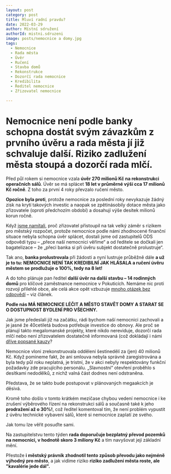 ```yaml
---
layout: post
category: post
title: Mluví radní pravdu?
date: 2022-03-29
author: Místní sdružení
authorId: mistni.sdruzeni 
image: posts/nemocnice a domy.jpg
tags:
  - Nemocnice
  - Rada města
  - Úvěr
  - Ručení
  - Stavba domů
  - Rekonstrukce
  - Dozorčí rada nemocnice
  - Kredibilita
  - Ředitel nemocnice
  - Zřizovatel nemocnice
 
---
```


# Nemocnice není podle banky schopna dostát svým závazkům z prvního úvěru a rada města jí již schvaluje další. Riziko zadlužení města stoupá a dozorčí rada mlčí.

Před půl rokem si nemocnice vzala **úvěr 270 milionů Kč na rekonstrukci operačních sálů**. Úvěr se má splácet **18 let v průměrné výši cca 17 milionů Kč ročně**. 
Z toho za první 4 roky převzalo ručení město.

**Opozice byla proti**, protože nemocnice za poslední roky nevykazuje žádný zisk na krytí takových investic a naopak se zpětinásobily dotace města jako zřizovatele (oproti předchozím období) a dosahují výše desítek milionů korun ročně.

Když [jsme namítali](https://kadan.pirati.cz/aktuality/uver.html), proč zřizovatel přistoupil na tak velký záměr s rizikem pro městský rozpočet, protože nemocnice podle námi zhodnocené finanční situace nebyla schopna úvěr splácet, dostali jsme od zastupitelů ODS odpovědi typu – „přece naší nemocnici věříme“ a od ředitele se dočkali jen bagatelizace – že „přeci banka si při úvěru subjekt dostatečně prolustruje“.

Tak ano, **banka prolustrovala** při žádosti a nyní lustruje průběžně dále **a už je to tu: NEMOCNICE NENÍ TAK KREDIBILNÍ JAK HLÁSALA a ručení úvěru městem se prodlužuje o 100%, tedy na 8 let!**

A do toho plánuje pan ředitel **další úvěr na další stavbu – 14 rodinných domů** pro klíčové zaměstnance nemocnice v Pokuticích. 
Nemáme nic proti rozvoji přilehlé obce, ale celá akce opět vzbuzuje [mnoho otázek bez odpovědí](https://kadan.pirati.cz/aktuality/15zm.html) – viz článek. 

**Podle nás MÁ NEMOCNICE LÉČIT A MĚSTO STAVĚT DOMY A STARAT SE O DOSTUPNOST BYDLENÍ PRO VŠECHNY.**

Jak jsme předeslali již na začátku, rádi bychom naší nemocnici zachovali a je jasné že 40cetiletá budova potřebuje investice do obnovy. 
Ale proč se plánují takto megalomanské projekty, které nikdo nereviduje, dozorčí rada mlčí nebo není zřizovatelem dostatečně informovaná (což dokládají i námi [dříve popsané kauzy](https://kadan.pirati.cz/aktuality/pravda.html)? 

Nemocnice vloni zrekonstruovala oddělení šestinedělí za (jen) 40 milionů Kč. Když pomineme fakt, že ani smlouva nebyla správně zaregistrována a byla tedy půl roku neplatná, je tristní, že v akci nebyly respektovány funkční požadavky zde pracujícího personálu. 
„Slavnostní“ otevření proběhlo s desítkami nedodělků, z nichž valná část dodnes není odstraněna.  

Představa, že se takto bude postupovat v plánovaných megaakcích je děsivá. 

Kromě toho došlo v tomto krátkém mezičase chybou vedení nemocnice i ke zrušení výběrového řízení na rekonstrukci sálů a současně také k jeho **prodražení až o 30%!**, což ředitel komentoval tím, že není problém vypustit z úvěru technické vybavení sálů, které si nemocnice zaplatí ze svého.

Jak tomu lze věřit posuďte sami.

Na zastupitelstvu tento týden **rada doporučuje bezplatný převod pozemků na nemocnici,  v hodnotě skoro 3 miliony Kč** a tím navyšovat její základní mění. 

Přestože **i městský právník zhodnotil tento způsob převodu jako nejméně výhodný pro město**, a jak vidíme riziko **riziko zadlužení města roste, ale "kavalérie jede dál".**



